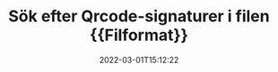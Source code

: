 ---
############################# Static ############################
layout: "auto-gen-signature"
date: 2022-03-01T15:12:22
draft: false
operation: Search
signaturetype: Qrcode
fileformat: Ppsm
productName: Java
lang: sv
productCode: java
otherformats: pdf doc docx docm dot dotm dotx odt ott rtf xls xlsx xlsm xlsb csv ods ots xltx xltm ppt pptx pps ppsx odp otp potx potm pptm ppsm png jpg bmp gif tiff svg webp wmf
breadcrumb: Search Qrcode signatures at Ppsm with Java

############################# Head ############################
head_title: "Sök efter Qrcode-signaturer i filen {{Filformat}} i Java"
head_description: "Använd Java för att söka efter Qrcode-signaturer i Ppsm-filer med några rader kod."

############################# Header ############################
title: "Sök efter Qrcode-signaturer i filen {{Filformat}}"
description: "Inbyggt API för Java gör det möjligt att söka efter Qrcode-signaturer i redan signerade Ppsm-filer. Utför avancerad e-signatursökning i dina {{Filformat}}-dokument med några rader kod."
bg_image: "https://cms.admin.containerize.com/templates/aspose/App_Themes/V3/images/bg/header1.png"
bg_overlay: false
button:
    enable: true

############################# SubMenu ############################
submenu:
    enable: true

    left:
        img_alt: "GroupDocs.Signature for Java"
        image: "https://cms.admin.containerize.com/templates/groupdocs/images/product-logos/90x90-noborder/groupdocsature-java.png"
        product: "GroupDocs.Signature"
        platform: "Java"



############################# About ############################
about:
    enable: true
    title: "Om GroupDocs.Signature for Java API"
    content: |
        [GroupDocs.Signature for Java](https://products.groupdocs.com/signature/java/) tillhandahåller Java API för att bearbeta dokument med olika signaturtyper som texter, bilder, digitala certifikat, streckkoder, QR-koder, stämplar eller metadata. Användare kan lägga till, ta bort, uppdatera, verifiera eller söka efter elektroniska signaturer i PDF-filer, MS Word-dokument, MS Excel-arbetsböcker, MS PowerPoint-presentationer, Adobe Photoshop-filer och olika bildformat, med ytterligare stöd för att anpassa signaturegenskaper efter behov.
    

############################# Steps ############################
steps:
    enable: true
    title_left: "Hur man söker efter Qrcode-signaturer i {{Filformat}}"
    content_left: |
        [GroupDocs.Signature for Java](https://products.groupdocs.com/signature/java/) gör det enklare för Java-utvecklare att söka efter Qrcode-signaturer i Ppsm-filer från sina applikationer genom att implementera några enkla steg.
        
        * Skapa en ny instans av Signature-klassen och skicka källdokumentsökvägen som en konstruktorparameter.
        * Instantiera SearchOptions-objektet enligt dina krav och ange sökalternativ.
        * Anrop sökmetoden för Signature-klassinstansen och skicka SearchOptions till den.
        * Bearbeta sökresultaten efter dina krav.

    title_right: "Systemkrav"
    content_right: |
        GroupDocs.Signature for Java stöds på alla större plattformar och operativsystem. Innan du kör koden nedan, se till att du har följande förutsättningar installerade på ditt system.

        * Operativsystem: Microsoft Windows, Linux, MacOS
        * Utvecklingsmiljöer: NetBeans, Intellij IDEA, Eclipse, etc.
        * Java runtime: J2SE 6.0 and above
        * Ladda ner den senaste versionen av GroupDocs.Signature for Java från [Maven](https://repository.groupdocs.com/webapp/#/artifacts/browse/tree/General/repo/com/groupdocs/groupdocs-signature)
         
    code: |
        ```java    
                
        // Set up input Ppsm file
        String filePath = "input.ppsm";

        // Instantiate Signature for input file
        Signature signature = new Signature(filePath);

        //Create search options
        QrCodeSearchOptions options = new QrCodeSearchOptions();

        // specify special pages to search on 
        options.setAllPages(false);
        // single page number
        options.setPageNumber(1);
        // specify text match type
        options.setMatchType(TextMatchType.Contains);
        // specify text pattern to search
        options.setText("Text signature");
        // return  Qrcode images for processing
        options.setReturnContent(true);
        // set up type of returned  Qrcode images
        options.setReturnContentType(FileType.PNG);
                            
        // search for Qrcode signatures in Ppsm document
        List<QrCodeSignature> signatures = signature.search(QrCodeSignature.class, options);

        // process signatures which were found 
        signatures.forEach(item -> System.out.println(item.toString()));
        ```

############################# Demos ############################
demos:
    enable: true
    title: "Sök efter Qrcode elektroniska signaturer Live Demo"
    content: |
       Sök i dokumentet efter olika elektroniska signaturer till Ppsm-filer just nu genom att besöka webbplatsen [GroupDocs.Signature App](https://products.groupdocs.app/signature/family).

        
############################# More Formats ############################
more_formats:
    enable: true
    title: "Sök efter andra Qrcode-signaturer med Java"
    content: |
        "Sök efter elektroniska signaturer i olika dokument. Hitta signaturer från ett av de populära filformaten som visas nedan."
    format: 
           
       
back_to_top:
    enable: true
---